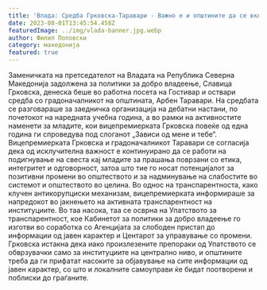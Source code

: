 ```yaml
---
title: 'Влада: Средба Грковска-Таравари - Важно е и општините да се вклучат во промоција на принципите на добро владеење - 01 АВГУСТ 2023'
date: 2023-08-01T13:45:54.458Z
featuredImage: ../img/vlada-banner.jpg.webp
author: Филип Поповски
category: македонија
featured: true
---
```

Заменичката на претседателот на Владата на Република Северна Македонија задолжена за политики за добро владеење, Славица Грковска, денеска беше во работна посета на Гостивар и оствари средба со градоначалникот на општината, Арбен Таравари.
На средбата се разговараше за заедничка организација на дебатни настани, по почетокот на наредната учебна година, а во рамки на активностите наменети за младите, кои вицепремиерката Грковска повеќе од една година ги спроведува под слоганот „Зависи од мене и тебе“.
Вицепремиерката Грковска и градоначалникот Таравари се согласија дека од исклучителна важност е континуирано да се работи на подигнување на свеста кај младите за прашања поврзани со етика, интегритет и одговорност, затоа што тие го носат потенцијалот за позитивни промени во општеството и за надминување на слабостите во системот и општеството во целина.
Во однос на транспарентноста, како клучен антикорупциски механизам, вицепремиерката информираше за напредокот во јакнењето на активната транспарентност на институциите. Во таа насока, таа се осврна на Упатството за транспарентност, кое Кабинетот за политики за добро владеење го изготви во соработка со Агенцијата за слободен пристап до информации од јавен карактер и Центарот за управување со промени. Грковска истакна дека иако произлезените препораки од Упатството се обврзувачки само за институциите на централно ниво, и општините треба да ги прифатат насоките за објавување на сите информации од јавен карактер, со што и локалните самоуправи ќе бидат поотворени и поблиски до граѓаните. 
